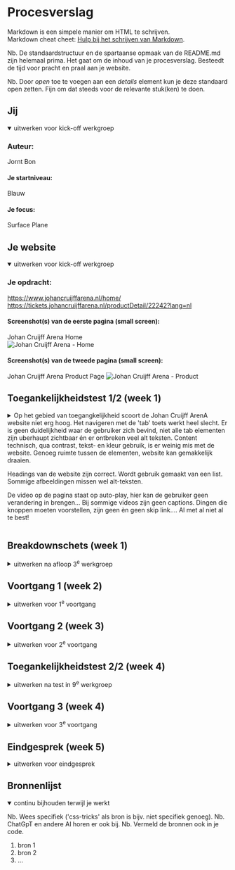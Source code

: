 # Procesverslag
Markdown is een simpele manier om HTML te schrijven.  
Markdown cheat cheet: [Hulp bij het schrijven van Markdown](https://github.com/adam-p/markdown-here/wiki/Markdown-Cheatsheet).

Nb. De standaardstructuur en de spartaanse opmaak van de README.md zijn helemaal prima. Het gaat om de inhoud van je procesverslag. Besteedt de tijd voor pracht en praal aan je website.

Nb. Door *open* toe te voegen aan een *details* element kun je deze standaard open zetten. Fijn om dat steeds voor de relevante stuk(ken) te doen.





## Jij

<details open>
  <summary>uitwerken voor kick-off werkgroep</summary>

  ### Auteur:
  Jornt Bon

  #### Je startniveau:
  Blauw

  #### Je focus:
  Surface Plane
 
</details>





## Je website

<details open>
  <summary>uitwerken voor kick-off werkgroep</summary>

  ### Je opdracht:
  https://www.johancruijffarena.nl/home/
  https://tickets.johancruijffarena.nl/productDetail/22242?lang=nl

  #### Screenshot(s) van de eerste pagina (small screen): 
  Johan Cruijff Arena Home  
  <img src="readme-image/JC_Arena_Home" width="375px" alt="Johan Cruijff Arena - Home">

  #### Screenshot(s) van de tweede pagina (small screen):
  Johan Cruijff Arena Product Page 
  <img src="readme-images/JC_Arena_Product" width="375px" alt="Johan Cruijff Arena - Product">
 
</details>



## Toegankelijkheidstest 1/2 (week 1)

<details>
  <summary>Op het gebied van toegangkelijkheid scoort de Johan Cruijff ArenA website niet erg hoog. Het navigeren met de 'tab' toets werkt heel slecht. Er is geen duidelijkheid waar de gebruiker zich bevind, niet alle tab elementen zijn uberhaupt zichtbaar én er ontbreken veel alt teksten.
Content technisch, qua contrast, tekst- en kleur gebruik, is er weinig mis met de website. Genoeg ruimte tussen de elementen, website kan gemakkelijk draaien.

Headings van de website zijn correct. Wordt gebruik gemaakt van een list. Sommige afbeeldingen missen wel alt-teksten.

De video op de pagina staat op auto-play, hier kan de gebruiker geen verandering in brengen... Bij sommige videos zijn geen captions. Dingen die knoppen moeten voorstellen, zijn geen èn geen skip link.... Al met al niet al te best!</summary>

</details>



## Breakdownschets (week 1)

<details>
  <summary>uitwerken na afloop 3<sup>e</sup> werkgroep</summary>

  ### de hele pagina: 
  <img src="/fotos_ReadMe/Screenshot 2023-09-21 at 16.34.42.png" width="375px" alt="breakdown van de hele pagina 1/4">

  ### dynamisch deel (bijv menu): 
  <img src="/fotos_ReadMe/Screenshot 2023-09-21 at 16.36.04.png" width="375px" alt="breakdown van een dynamisch deel">

  ### wellicht nog een dynamisch deel (bijv filter): 
  <img src="readme-images/dummy-plaatje.jpg" width="375px" alt="breakdown van nog een dynamisch deel">

</details>





## Voortgang 1 (week 2)

<details>
  <summary>uitwerken voor 1<sup>e</sup> voortgang</summary>

  ### Stand van zaken
Was goed van start, helaas was ik begonnen bij het ontwerpen van een volledig computer scherm. 
Wel lekker veel geschreven, waardoor het algehele gevoel van CSS'en wel weer wat terug kwam

  ### Agenda voor meeting
  samen met je groepje opstellen

  | Jornt --- Hoe kom ik aan deze GIF? Hoe werkt downloaden van een font ook alweer?
  | Magdalena ---       
  | Liam ---   
  | Esra ---    
  | Sarah ---
  
  | Allemaal --- Helaas hadden we deze sessie niet goed voorbereid. Volgende sessie zal de agenda up-to-date zijn!
   



  ### Verslag van meeting

  Uitleg ontvangen hoe alle media op een website gevonden kan worden. 
  Ook weer fris in het geheugen hoe fonts (gedownloade) ingeladen worden in de website.
  Volgende keer beter voorbereiden voor de sessie.

</details>





## Voortgang 2 (week 3)

<details>
  <summary>uitwerken voor 2<sup>e</sup> voortgang</summary>

  ### Stand van zaken
  Gaat eigenlijk allemaal wel goed. Klein moment van wanhoop gehad toen ik van groot scherm naar klein wilde gaan.
  Leek onmogelijk. Toen alles verwijderd, vanaf start weer gaan CSS'en, gaat de goede kant op!

  ### Agenda voor meeting
  samen met je groepje opstellen

  Liam:
  Esra:
  Sarah:
  Magdalena:
  Jornt: Ik wil graag weten hoezo mijn 2e section niet het scherm volledig vult. Ook wil ik weten waarom ik de 'font-weight' van m'n nav niet kan aanpassen.

  ### Verslag van meeting
  hier na afloop snel de uitkomsten van de meeting vastleggen

  - punt 1
  - punt 2
  - nog een punt
- ...

</details>





## Toegankelijkheidstest 2/2 (week 4)

<details>
  <summary>uitwerken na test in 9<sup>e</sup> werkgroep</summary>

  ### Bevindingen
  Lijst met je bevindingen die in de test naar voren kwamen (geef ook aan wat er verbeterd is):

</details>





## Voortgang 3 (week 4)

<details>
  <summary>uitwerken voor 3<sup>e</sup> voortgang</summary>

  ### Stand van zaken
  hier dit ging goed & dit was lastig (neem ook screenshots op van delen van je website en code)


  ### Agenda voor meeting
  samen met je groepje opstellen

  | student 1      | student 2          | student 3    | student 4        |
  | ---            | ---                | ---          | ---              |
  | dit bespreken  | en dit             | en ik dit    | en dan ik dat    |
  | en dat ook nog | dit als er tijd is | nog een punt | dit wil ik zeker |
  | ...            | ...                | ...          | ...              |


  ### Verslag van meeting
  hier na afloop snel de uitkomsten van de meeting vastleggen

  - punt 1
  - punt 2
  - nog een punt
  - ...

</details>





## Eindgesprek (week 5)

<details>
  <summary>uitwerken voor eindgesprek</summary>

  ### Je uitkomst - karakteristiek screenshots:
  <img src="readme-images/dummy-plaatje.jpg" width="375px" alt="uitomst opdracht 1">


  ### Dit ging goed/Heb ik geleerd: 
  Korte omschrijving met plaatjes

  <img src="readme-images/dummy-plaatje.jpg" width="375px" alt="top">


  ### Dit was lastig/Is niet gelukt:
  Korte omschrijving met plaatjes

  <img src="readme-images/dummy-plaatje.jpg" width="375px" alt="bummer">
</details>





## Bronnenlijst

<details open>
  <summary>continu bijhouden terwijl je werkt</summary>

  Nb. Wees specifiek ('css-tricks' als bron is bijv. niet specifiek genoeg). 
  Nb. ChatGpT en andere AI horen er ook bij.
  Nb. Vermeld de bronnen ook in je code.

  1. bron 1
  2. bron 2
  3. ...

</details>